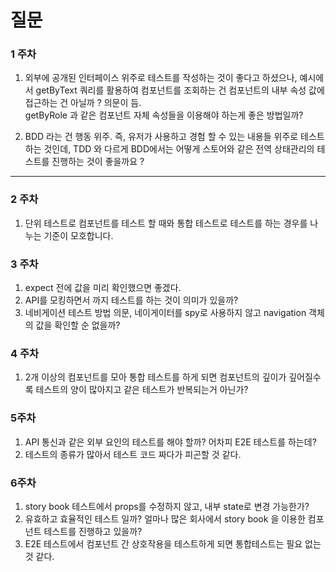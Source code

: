 # 질문

### 1 주차

1. 외부에 공개된 인터페이스 위주로 테스트를 작성하는 것이 좋다고 하셨으나, 예시에서 getByText 쿼리를 활용하여 컴포넌트를 조회하는 건 컴포넌트의 내부 속성 값에 접근하는 건 아닐까 ? 의문이 듬.<br/> getByRole 과 같은 컴포넌트 자체 속성들을 이용해야 하는게 좋은 방법일까?

2. BDD 라는 건 행동 위주. 즉, 유저가 사용하고 경험 할 수 있는 내용들 위주로 테스트 하는 것인데, TDD 와 다르게 BDD에서는 어떻게 스토어와 같은 전역 상태관리의 테스트를 진행하는 것이 좋을까요 ?
---

### 2 주차 

1. 단위 테스트로 컴포넌트를 테스트 할 때와 통합 테스트로 테스트를 하는 경우를 나누는 기준이 모호합니다.

### 3 주차

1. expect 전에 값을 미리 확인했으면 좋겠다. 
2. API를 모킹하면서 까지 테스트를 하는 것이 의미가 있을까?
3. 네비게이션 테스트 방법 의문, 네이게이터를 spy로 사용하지 않고 navigation 객체의 값을 확인할 순 없을까?

### 4 주차

1. 2개 이상의 컴포넌트를 모아 통합 테스트를 하게 되면 컴포넌트의 깊이가 깊어질수록 테스트의 양이 많아지고 같은 테스트가 반복되는거 아닌가?

### 5주차

1. API 통신과 같은 외부 요인의 테스트를 해야 할까? 어차피 E2E 테스트를 하는데?
2. 테스트의 종류가 많아서 테스트 코드 짜다가 피곤할 것 같다.

### 6주차

1. story book 테스트에서 props를 수정하지 않고, 내부 state로 변경 가능한가?
2. 유효하고 효율적인 테스트 일까? 얼마나 많은 회사에서 story book 을 이용한 컴포넌트 테스트를 진행하고 있을까?
3. E2E 테스트에서 컴포넌트 간 상호작용을 테스트하게 되면 통합테스트는 필요 없는 것 같다. 
